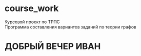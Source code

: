 # course_work
Курсовой проект по ТРПС
<br>Программа составления вариантов заданий по теории графов
<br><h1>ДОБРЫЙ ВЕЧЕР ИВАН</h1>
